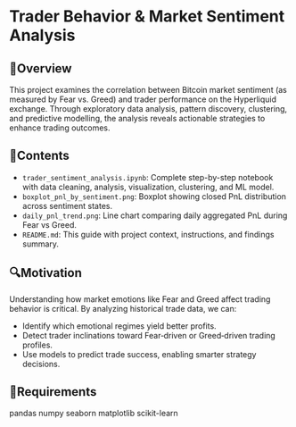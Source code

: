 # Trader Behavior & Market Sentiment Analysis

## 🧭Overview
This project examines the correlation between Bitcoin market sentiment (as measured by Fear vs. Greed) and trader performance on the Hyperliquid exchange. Through exploratory data analysis, pattern discovery, clustering, and predictive modelling, the analysis reveals actionable strategies to enhance trading outcomes.

## 📁Contents
- `trader_sentiment_analysis.ipynb`: Complete step-by-step notebook with data cleaning, analysis, visualization, clustering, and ML model.
- `boxplot_pnl_by_sentiment.png`: Boxplot showing closed PnL distribution across sentiment states.
- `daily_pnl_trend.png`: Line chart comparing daily aggregated PnL during Fear vs Greed.
- `README.md`: This guide with project context, instructions, and findings summary.

## 🔍Motivation
Understanding how market emotions like Fear and Greed affect trading behavior is critical. By analyzing historical trade data, we can:
- Identify which emotional regimes yield better profits.
- Detect trader inclinations toward Fear‑driven or Greed‑driven trading profiles.
- Use models to predict trade success, enabling smarter strategy decisions.

## 🧰Requirements
pandas 
numpy 
seaborn 
matplotlib 
scikit-learn
